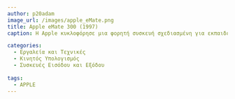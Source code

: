 ```yaml
---
author: p20adam
image_url: /images/apple_eMate.png
title: Apple eMate 300 (1997)
caption: Η Apple κυκλοφόρησε μια φορητή συσκευή σχεδιασμένη για εκπαιδευτικούς σκοπούς. Το eMate 300 είχε μια ενσωματωμένη οθόνη αφής και πληκτρολόγιο και ως λειτουργικό σύστημα χρησιμοποιούσε Newton OS της Apple, το οποίο επέτρεπε στους χρήστες να επικοινωνούν με ένα στυλό υποδοχής με το σύστημα.  Στην συσκευή υπήρχε φυσικά ενσωματωμένη μπαταρία με διάρκεια 28 ωρών.

categories:
  - Εργαλεία και Τεχνικές
  - Κινητός Υπολογισμός
  - Συσκευές Εισόδου και Εξόδου
  
tags:
  - APPLE
---
```

